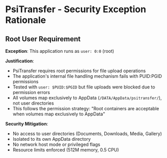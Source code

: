 # PsiTransfer - Security Exception Rationale

## Root User Requirement

**Exception**: This application runs as `user: 0:0` (root)

**Justification**: 
- PsiTransfer requires root permissions for file upload operations
- The application's internal file handling mechanism fails with PUID:PGID permissions
- Tested with `user: $PUID:$PGID` but file uploads were blocked due to permission errors
- All volumes map exclusively to AppData (`/DATA/AppData/psitransfer/`), not user directories
- This follows the permission strategy: "Root containers are acceptable when volumes map exclusively to AppData"

**Security Mitigation**:
- No access to user directories (Documents, Downloads, Media, Gallery)
- Isolated to its own AppData directory
- No network host mode or privileged flags
- Resource limits enforced (512M memory, 0.5 CPU)